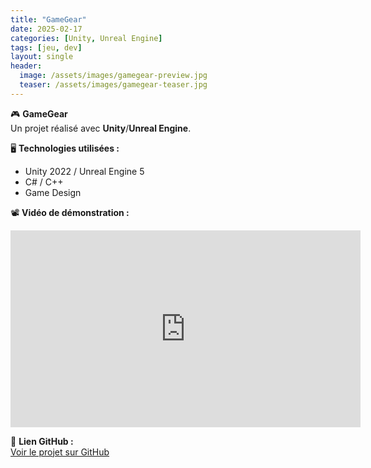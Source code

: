 ```yaml
---
title: "GameGear"
date: 2025-02-17
categories: [Unity, Unreal Engine]
tags: [jeu, dev]
layout: single
header:
  image: /assets/images/gamegear-preview.jpg
  teaser: /assets/images/gamegear-teaser.jpg
---
```


🎮 **GameGear**  
Un projet réalisé avec **Unity**/**Unreal Engine**.

🖥 **Technologies utilisées :**  
- Unity 2022 / Unreal Engine 5  
- C# / C++  
- Game Design

📽 **Vidéo de démonstration :**  
<iframe width="560" height="315" src="https://www.youtube.com/watch?v=Xjws8nS606Q" frameborder="0" allowfullscreen></iframe>

🔗 **Lien GitHub :**  
[Voir le projet sur GitHub](https://github.com/Riuck01/lyo-t3-gamegear-p9-03)
